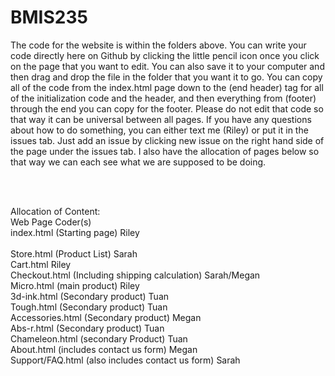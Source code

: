 # BMIS235

The code for the website is within the folders above. You can write your code directly here on Github by clicking the little pencil icon once you click on the page that you want to edit. You can also save it to your computer and then drag and drop the file in the folder that you want it to go. You can copy all of the code from the index.html page down to the (end header) tag for all of the initialization code and the header, and then everything from (footer) through the end you can copy for the footer. Please do not edit that code so that way it can be universal between all pages. If you have any questions about how to do something, you can either text me (Riley) or put it in the issues tab. Just add an issue by clicking new issue on the right hand side of the page under the issues tab. I also have the allocation of pages below so that way we can each see what we are supposed to be doing. 

<br /> 
<br /> 

Allocation of Content: <br /> 
Web Page                          Coder(s)<br /> 
index.html (Starting page)        Riley <br />       
Store.html (Product List)         Sarah <br /> 
Cart.html                           Riley<br /> 
Checkout.html (Including shipping calculation)            Sarah/Megan <br /> 
Micro.html (main product)           Riley<br /> 
3d-ink.html (Secondary product)           Tuan<br /> 
Tough.html (Secondary product)          Tuan<br /> 
Accessories.html (Secondary product)      Megan <br /> 
Abs-r.html (Secondary product)          Tuan <br /> 
Chameleon.html (secondary Product)        Tuan <br /> 
About.html (includes contact us form)       Megan <br /> 
Support/FAQ.html (also includes contact us form)          Sarah <br /> 

